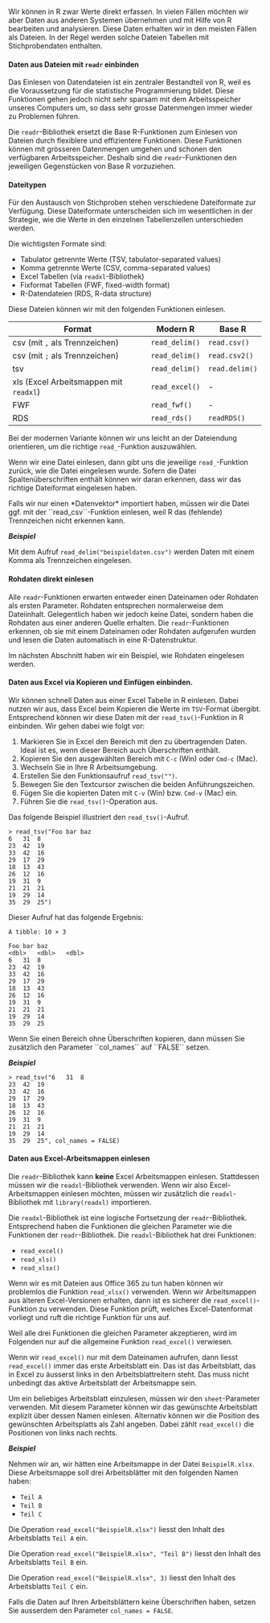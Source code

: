 Wir können in R zwar Werte direkt erfassen. In vielen Fällen möchten wir aber Daten aus anderen Systemen übernehmen und mit Hilfe von R bearbeiten und analysieren. Diese Daten erhalten wir in den meisten Fällen als Dateien. In der Regel werden solche Dateien Tabellen mit Stichprobendaten enthalten.

#### Daten aus Dateien mit `readr` einbinden

Das Einlesen von Datendateien ist ein zentraler Bestandteil von R, weil es die Voraussetzung für die statistische Programmierung bildet. Diese Funktionen gehen jedoch nicht sehr sparsam mit dem Arbeitsspeicher unseres Computers um, so dass sehr grosse Datenmengen immer wieder zu Problemen führen. 

Die `readr`-Bibliothek ersetzt die Base R-Funktionen zum Einlesen von Dateien durch flexiblere und effizientere Funktionen. Diese Funktionen können mit grösseren Datenmengen umgehen und schonen den verfügbaren Arbeitsspeicher. Deshalb sind die `readr`-Funktionen den jeweiligen Gegenstücken von Base R vorzuziehen.


#### Dateitypen

Für den Austausch von Stichproben stehen verschiedene Dateiformate zur Verfügung. Diese Dateiformate unterscheiden sich im wesentlichen in der Strategie, wie die Werte in den einzelnen Tabellenzellen unterschieden werden. 

Die wichtigsten Formate sind: 

* Tabulator getrennte Werte (TSV, tabulator-separated values)
* Komma getrennte Werte (CSV, comma-separated values)
* Excel Tabellen (via `readxl`-Bibliothek)
* Fixformat Tabellen (FWF, fixed-width format)
* R-Datendateien (RDS, R-data structure)

Diese Dateien können wir mit den folgenden Funktionen einlesen.

| Format | Modern R | Base R |
| --- | --- | --- |
| csv (mit `,` als Trennzeichen) | `read_delim()` | `read.csv()` |
| csv (mit `;` als Trennzeichen) | `read_delim()` | `read.csv2()` |
| tsv | `read_delim()` | `read.delim()` |
| xls (Excel Arbeitsmappen mit `readxl`) | `read_excel()` | - |
| FWF | `read_fwf()` | - |
| RDS | `read_rds()` | `readRDS()` |

Bei der modernen Variante können wir uns leicht an der Dateiendung orientieren, um die richtige `read_`-Funktion auszuwählen. 

Wenn wir eine Datei einlesen, dann gibt uns die jeweilige `read_`-Funktion zurück, wie die Datei eingelesen wurde. Sofern die Datei Spaltenüberschriften enthält können wir daran erkennen, dass wir das richtige Dateiformat eingelesen haben. 

<p class="alert alert-warning" markdown="1">
Falls wir nur einen *Datenvektor* importiert haben, müssen wir die Datei ggf. mit der ``read_csv``-Funktion einlesen, weil R das (fehlende) Trennzeichen nicht erkennen kann.
</p>

***Beispiel***

Mit dem Aufruf `read_delim("beispieldaten.csv")` werden Daten mit einem Komma als Trennzeichen eingelesen. 

#### Rohdaten direkt einlesen

Alle `readr`-Funktionen erwarten entweder einen Dateinamen oder Rohdaten als ersten Parameter. Rohdaten entsprechen normalerweise dem Dateiinhalt. Gelegentlich haben wir jedoch keine Datei, sondern haben die Rohdaten aus einer anderen Quelle erhalten. Die `readr`-Funktionen erkennen, ob sie mit einem Dateinamen oder Rohdaten aufgerufen wurden und lesen die Daten automatisch in eine R-Datenstruktur. 

Im nächsten Abschnitt haben wir ein Beispiel, wie Rohdaten eingelesen werden. 

#### Daten aus Excel via Kopieren und Einfügen einbinden. 

Wir können schnell Daten aus einer Excel Tabelle in R einlesen. Dabei nutzen wir aus, dass Excel beim Kopieren die Werte im `TSV`-Format übergibt. Entsprechend können wir diese Daten mit der `read_tsv()`-Funktion in R einbinden. Wir gehen dabei wie folgt vor: 

1. Markieren Sie in Excel den Bereich mit den zu übertragenden Daten. Ideal ist es, wenn dieser Bereich auch Überschriften enthält. 
1. Kopieren Sie den ausgewählten Bereich mit `C-c` (Win) oder `Cmd-c` (Mac).
1. Wechseln Sie in Ihre R Arbeitsumgebung. 
1. Erstellen Sie den Funktionsaufruf `read_tsv("")`.
1. Bewegen Sie den Textcursor zwischen die beiden Anführungszeichen.
1. Fügen Sie die kopierten Daten mit `C-v` (Win) bzw. `Cmd-v` (Mac) ein.
1. Führen Sie die `read_tsv()`-Operation aus.

Das folgende Beispiel illustriert den `read_tsv()`-Aufruf.

```
> read_tsv("Foo	bar	baz
6	31	8
23	42	19
33	42	16
29	17	29
18	13	43
26	12	16
19	31	9
21	21	21
19	29	14
35	29	25")
```

Dieser Aufruf hat das folgende Ergebnis: 

```
A tibble: 10 × 3

Foo	bar	baz
<dbl>	<dbl>	<dbl>
6	31	8
23	42	19
33	42	16
29	17	29
18	13	43
26	12	16
19	31	9
21	21	21
19	29	14
35	29	25

```

<p class="alert alert-warning">Wenn Sie einen Bereich ohne Überschriften kopieren, dann müssen Sie zusätzlich den Parameter ``col_names`` auf ``FALSE`` setzen.</p>

***Beispiel***

```
> read_tsv("6	31	8
23	42	19
33	42	16
29	17	29
18	13	43
26	12	16
19	31	9
21	21	21
19	29	14
35	29	25", col_names = FALSE)
```

#### Daten aus Excel-Arbeitsmappen einlesen

Die `readr`-Bibliothek kann **keine** Excel Arbeitsmappen einlesen. Stattdessen müssen wir die `readxl`-Bibliothek verwenden. Wenn wir also Excel-Arbeitsmappen einlesen möchten, müssen wir zusätzlich die `readxl`-Bibliothek mit `library(readxl)` importieren.

Die `readxl`-Bibliothek ist eine logische Fortsetzung der `readr`-Bibliothek. Entsprechend haben die Funktionen die gleichen Parameter wie die Funktionen der `readr`-Bibliothek.  Die `readxl`-Bibliothek hat drei Funktionen: 

* `read_excel()`
* `read_xls()`
* `read_xlsx()`

Wenn wir es mit Dateien aus Office 365 zu tun haben können wir problemlos die Funktion `read_xlsx()` verwenden. Wenn wir Arbeitsmappen aus älteren Excel-Versionen erhalten, dann ist es sicherer die `read_excel()`-Funktion zu verwenden. Diese Funktion prüft, welches Excel-Datenformat vorliegt und ruft die richtige Funktion für uns auf. 

Weil alle drei Funktionen die gleichen Parameter akzeptieren, wird im Folgenden nur auf die allgemeine Funktion `read_excel()` verwiesen. 

Wenn wir `read_excel()` nur mit dem Dateinamen aufrufen, dann liesst `read_excel()` immer das erste Arbeitsblatt ein. Das ist das Arbeitsblatt, das in Excel zu äusserst links in den Arbeitsblattreitern steht. Das muss nicht unbedingt das aktive Arbeitsblatt der Arbeitsmappe sein.

Um ein beliebiges Arbeitsblatt einzulesen, müssen wir den `sheet`-Parameter verwenden. Mit diesem Parameter können wir das gewünschte Arbeitsblatt explizit über dessen Namen einlesen. Alternativ können wir die Position des gewünschten Arbeitsplatts als Zahl angeben. Dabei zählt `read_excel()` die Positionen von links nach rechts. 

***Beispiel***

Nehmen wir an, wir hätten eine Arbeitsmappe in der Datei `BeispielR.xlsx`. Diese Arbeitsmappe soll drei Arbeitsblätter mit den folgenden Namen haben: 

* `Teil A`
* `Teil B`
* `Teil C` 

Die Operation `read_excel("BeispielR.xlsx")` liesst den Inhalt des Arbeitsblatts `Teil A` ein. 

Die Operation `read_excel("BeispielR.xlsx", "Teil B")` liesst den Inhalt des Arbeitsblatts `Teil B` ein. 

Die Operation `read_excel("BeispielR.xlsx", 3)` liesst den Inhalt des Arbeitsblatts `Teil C` ein. 

Falls die Daten auf Ihren Arbeitsblättern keine Überschriften haben, setzen Sie ausserdem den Parameter `col_names = FALSE`. 

